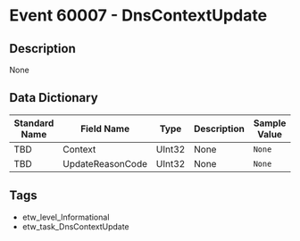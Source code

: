 # Event 60007 - DnsContextUpdate

## Description
None

## Data Dictionary
|Standard Name|Field Name|Type|Description|Sample Value|
|---|---|---|---|---|
|TBD|Context|UInt32|None|`None`|
|TBD|UpdateReasonCode|UInt32|None|`None`|

## Tags
* etw_level_Informational
* etw_task_DnsContextUpdate